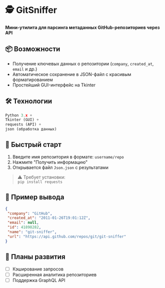 # 🕵️ GitSniffer

**Мини-утилита для парсинга метаданных GitHub-репозиториев через API**

## 📦 Возможности
- Получение ключевых данных о репозитории (`company`, `created_at`, `email` и др.)
- Автоматическое сохранение в JSON-файл с красивым форматированием
- Простейший GUI-интерфейс на Tkinter

## 🛠 Технологии
```python
Python 3.x + 
Tkinter (GUI) + 
requests (API) + 
json (обработка данных)
```

## 🚀 Быстрый старт
1. Введите имя репозитория в формате: `username/repo`
2. Нажмите "Получить информацию"
3. Открывается файл `Json.json` с результатами

> ⚠️ Требует установки:  
> `pip install requests`

## 📌 Пример вывода
```json
{
 "company": "GitHub",
 "created_at": "2011-01-26T19:01:12Z",
 "email": null,
 "id": 41898282,
 "name": "git-sniffer",
 "url": "https://api.github.com/repos/git/git-sniffer"
}
```

## 🔮 Планы развития
- [ ] Кэширование запросов
- [ ] Расширенная аналитика репозиториев
- [ ] Поддержка GraphQL API
